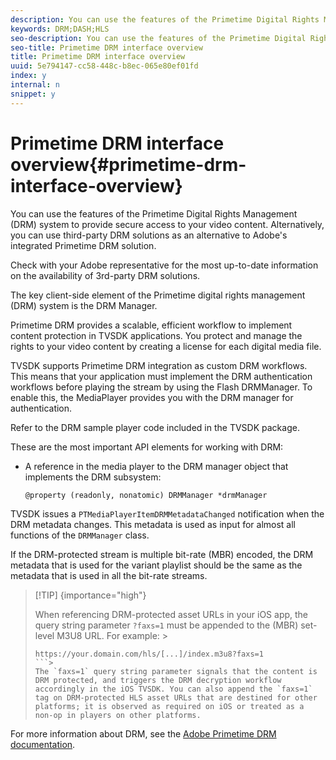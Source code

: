 ```yaml
---
description: You can use the features of the Primetime Digital Rights Management (DRM) system to provide secure access to your video content. Alternatively, you can use third-party DRM solutions as an alternative to Adobe's integrated Primetime DRM solution.
keywords: DRM;DASH;HLS
seo-description: You can use the features of the Primetime Digital Rights Management (DRM) system to provide secure access to your video content. Alternatively, you can use third-party DRM solutions as an alternative to Adobe's integrated Primetime DRM solution.
seo-title: Primetime DRM interface overview
title: Primetime DRM interface overview
uuid: 5e794147-cc58-448c-b8ec-065e80ef01fd
index: y
internal: n
snippet: y
---
```


# Primetime DRM interface overview{#primetime-drm-interface-overview}

You can use the features of the Primetime Digital Rights Management (DRM) system to provide secure access to your video content. Alternatively, you can use third-party DRM solutions as an alternative to Adobe's integrated Primetime DRM solution.

<!--<a id="section_4DD54E085AB345FE9BE00865E56B28DB"></a>-->

Check with your Adobe representative for the most up-to-date information on the availability of 3rd-party DRM solutions.

The key client-side element of the Primetime digital rights management (DRM) system is the DRM Manager.

Primetime DRM provides a scalable, efficient workflow to implement content protection in TVSDK applications. You protect and manage the rights to your video content by creating a license for each digital media file.

TVSDK supports Primetime DRM integration as custom DRM workflows. This means that your application must implement the DRM authentication workflows before playing the stream by using the Flash DRMManager. To enable this, the MediaPlayer provides you with the DRM manager for authentication.

Refer to the DRM sample player code included in the TVSDK package.

These are the most important API elements for working with DRM:

* A reference in the media player to the DRM manager object that implements the DRM subsystem: 

  ```
  @property (readonly, nonatomic) DRMManager *drmManager
  ```

<!--<a id="section_F986DB1EDD6F44CD8E57419CCA0921E8"></a>-->

TVSDK issues a `PTMediaPlayerItemDRMMetadataChanged` notification when the DRM metadata changes. This metadata is used as input for almost all functions of the `DRMManager` class.

<!--<a id="section_223DCF63BAB6438792A85352A79044CC"></a>-->

If the DRM-protected stream is multiple bit-rate (MBR) encoded, the DRM metadata that is used for the variant playlist should be the same as the metadata that is used in all the bit-rate streams.

>[!TIP] {importance="high"}
>
>When referencing DRM-protected asset URLs in your iOS app, the query string parameter `?faxs=1` must be appended to the (MBR) set-level M3U8 URL. For example: >
>```>
>https://your.domain.com/hls/[...]/index.m3u8?faxs=1
>```>
>The `faxs=1` query string parameter signals that the content is DRM protected, and triggers the DRM decryption workflow accordingly in the iOS TVSDK. You can also append the `faxs=1` tag on DRM-protected HLS asset URLs that are destined for other platforms; it is observed as required on iOS or treated as a non-op in players on other platforms.

<!--<a id="section_F58941D68EB94A5EBD1C7454D2A1B17A"></a>-->

For more information about DRM, see the [Adobe Primetime DRM documentation](https://help.adobe.com/en_US/primetime/drm). 
